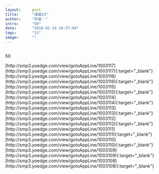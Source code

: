 ```yaml
---
layout:     post
title:      "漫画23"
author:     "作者："
intro:      "50"
date:       "2018-02-14 16:57:04"
tags:       "23"
image:      ""
---
```

<div style="text-align: center">
<p><img src=""/></p>
</div>
<p class="post-meta">
<span>50</span>
</p>
[http://smp3.yoedge.com/view/gotoAppLine/1003117](http://smp3.yoedge.com/view/gotoAppLine/1003117){:target="_blank"}
[http://smp3.yoedge.com/view/gotoAppLine/1003116](http://smp3.yoedge.com/view/gotoAppLine/1003116){:target="_blank"}
[http://smp3.yoedge.com/view/gotoAppLine/1003115](http://smp3.yoedge.com/view/gotoAppLine/1003115){:target="_blank"}
[http://smp3.yoedge.com/view/gotoAppLine/1003114](http://smp3.yoedge.com/view/gotoAppLine/1003114){:target="_blank"}
[http://smp3.yoedge.com/view/gotoAppLine/1003113](http://smp3.yoedge.com/view/gotoAppLine/1003113){:target="_blank"}
[http://smp3.yoedge.com/view/gotoAppLine/1003112](http://smp3.yoedge.com/view/gotoAppLine/1003112){:target="_blank"}
[http://smp3.yoedge.com/view/gotoAppLine/1003111](http://smp3.yoedge.com/view/gotoAppLine/1003111){:target="_blank"}
[http://smp3.yoedge.com/view/gotoAppLine/1003110](http://smp3.yoedge.com/view/gotoAppLine/1003110){:target="_blank"}
[http://smp3.yoedge.com/view/gotoAppLine/1003109](http://smp3.yoedge.com/view/gotoAppLine/1003109){:target="_blank"}
[http://smp3.yoedge.com/view/gotoAppLine/1003108](http://smp3.yoedge.com/view/gotoAppLine/1003108){:target="_blank"}


